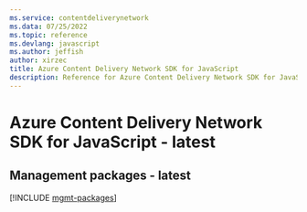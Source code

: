 ```yaml
---
ms.service: contentdeliverynetwork
ms.data: 07/25/2022
ms.topic: reference
ms.devlang: javascript
ms.author: jeffish
author: xirzec
title: Azure Content Delivery Network SDK for JavaScript
description: Reference for Azure Content Delivery Network SDK for JavaScript
---
```

# Azure Content Delivery Network SDK for JavaScript - latest

## Management packages - latest
[!INCLUDE [mgmt-packages](content-delivery-network-mgmt-index.md)]